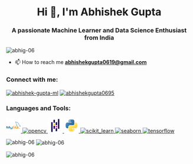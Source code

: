 <h1 align="center">Hi 👋, I'm Abhishek Gupta</h1>
<h3 align="center">A passionate Machine Learner and Data Science Enthusiast from India</h3>


<p align="left"> <img src="https://komarev.com/ghpvc/?username=abhig-06&label=Profile%20views&color=0e75b6&style=flat" alt="abhig-06" /> </p>

- 📫 How to reach me **abhishekgupta0619@gmail.com**

<h3 align="left">Connect with me:</h3>
<p align="left">
<a href="https://linkedin.com/in/abhishek-gupta-ml" target="blank"><img align="center" src="https://raw.githubusercontent.com/rahuldkjain/github-profile-readme-generator/master/src/images/icons/Social/linked-in-alt.svg" alt="abhishek-gupta-ml" height="30" width="40" /></a>
<a href="https://kaggle.com/abhishekgupta0695" target="blank"><img align="center" src="https://raw.githubusercontent.com/rahuldkjain/github-profile-readme-generator/master/src/images/icons/Social/kaggle.svg" alt="abhishekgupta0695" height="30" width="40" /></a>
</p>

<h3 align="left">Languages and Tools:</h3>
<p align="left"> <a href="https://www.mysql.com/" target="_blank" rel="noreferrer"> <img src="https://raw.githubusercontent.com/devicons/devicon/master/icons/mysql/mysql-original-wordmark.svg" alt="mysql" width="40" height="40"/> </a> <a href="https://opencv.org/" target="_blank" rel="noreferrer"> <img src="https://www.vectorlogo.zone/logos/opencv/opencv-icon.svg" alt="opencv" width="40" height="40"/> </a> <a href="https://pandas.pydata.org/" target="_blank" rel="noreferrer"> <img src="https://raw.githubusercontent.com/devicons/devicon/2ae2a900d2f041da66e950e4d48052658d850630/icons/pandas/pandas-original.svg" alt="pandas" width="40" height="40"/> </a> <a href="https://www.python.org" target="_blank" rel="noreferrer"> <img src="https://raw.githubusercontent.com/devicons/devicon/master/icons/python/python-original.svg" alt="python" width="40" height="40"/> </a> <a href="https://scikit-learn.org/" target="_blank" rel="noreferrer"> <img src="https://upload.wikimedia.org/wikipedia/commons/0/05/Scikit_learn_logo_small.svg" alt="scikit_learn" width="40" height="40"/> </a> <a href="https://seaborn.pydata.org/" target="_blank" rel="noreferrer"> <img src="https://seaborn.pydata.org/_images/logo-mark-lightbg.svg" alt="seaborn" width="40" height="40"/> </a> <a href="https://www.tensorflow.org" target="_blank" rel="noreferrer"> <img src="https://www.vectorlogo.zone/logos/tensorflow/tensorflow-icon.svg" alt="tensorflow" width="40" height="40"/> </a> </p>

<p><img align="left" src="https://github-readme-stats.vercel.app/api/top-langs?username=abhig-06&show_icons=true&locale=en&layout=compact" alt="abhig-06" /></p>

<p>&nbsp;<img align="center" src="https://github-readme-stats.vercel.app/api?username=abhig-06&show_icons=true&locale=en" alt="abhig-06" /></p>

<p><img align="center" src="https://github-readme-streak-stats.herokuapp.com/?user=abhig-06&" alt="abhig-06" /></p>
